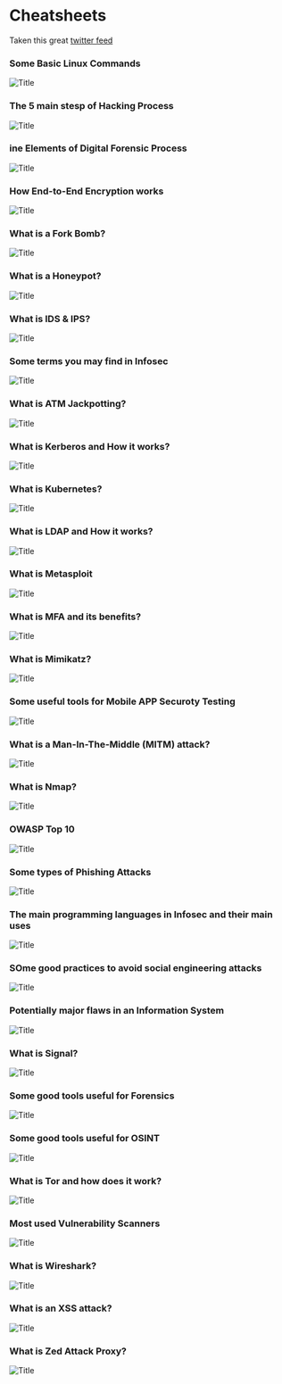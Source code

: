 # Cheatsheets
Taken this great [twitter feed](https://threadreaderapp.com/thread/1368241476753371140.html)

### Some Basic Linux Commands
![](/img/Evz0nCYWQAERs7o.png?raw=true "Title")
### The 5 main stesp of Hacking Process
![](/img/Evz2nHgXcAEf2vT.jpg?raw=true "Title")
###  ine Elements of Digital Forensic Process
![](/img/Evz2Ye2WQAIwHbH.jpg?raw=true "Title")
### How End-to-End Encryption works
![](/img/Evz2P8FWYAYFrzX.jpg?raw=true "Title")
### What is a Fork Bomb?
![](/img/Evz2hXQWEAI3pru.jpg?raw=true "Title")
### What is a Honeypot?
![](/img/Evz2v6gXYAY0lTD.jpg?raw=true "Title")
### What is IDS & IPS?
![](/img/Evz20J0WQAcAAPP.jpg?raw=true "Title")
### Some terms you may find in Infosec
![](/img/Evz243ZXYAcB6za.jpg?raw=true "Title")
### What is ATM Jackpotting?
![](/img/Evz2-12XcAUEHAv.jpg?raw=true "Title")
### What is Kerberos and How it works?
![](/img/Evz3DpLWYAgmP0a.jpg?raw=true "Title")
### What is Kubernetes?
![](/img/Evz3JtMXcAUKOb2.jpg?raw=true "Title")
### What is LDAP and How it works?
![](/img/Evz3PQUXcAAFaKs.jpg?raw=true "Title")
### What is Metasploit
![](/img/Evz3YmmXYAMkdyq.jpg?raw=true "Title")
### What is MFA and its benefits?
![](/img/Evz3ehzXcAQzcgZ.jpg?raw=true "Title")
### What is Mimikatz?
![](/img/Evz3nZRXAAEBzYD.jpg?raw=true "Title")
### Some useful tools for Mobile APP Securoty Testing
![](/img/Evz3yR-WEAMkg9m.png?raw=true "Title")
### What is a Man-In-The-Middle (MITM) attack?
![](/img/Evz37h6WEAc3FOt.jpg?raw=true "Title")
### What is Nmap?
![](/img/Evz5DVZXAAIWCtl.jpg?raw=true "Title")
### OWASP Top 10
![](/img/Evz5J9gXYAESAn3.png?raw=true "Title")
### Some types of Phishing Attacks
![](/img/Evz5WImWEAc5Qox.jpg?raw=true "Title")
### The main programming languages in Infosec and their main uses
![](/img/Evz5cTSWEAENgIO.png?raw=true "Title")
### SOme good practices to avoid social engineering attacks
![](/img/Evz589qXAAYmzhv.png?raw=true "Title")
### Potentially major flaws in an Information System
![](/img/Evz6H5jXYAsZdSf.png?raw=true "Title")
### What is Signal?
![](/img/Evz6PX1XIAIGO5M.jpg?raw=true "Title")
### Some good tools useful for Forensics
![](/img/Evz6d_zXcAsg7IM.jpg?raw=true "Title")
### Some good tools useful for OSINT
![](/img/Evz6070WQAA8ehj.png?raw=true "Title")
### What is Tor and how does it work?
![](/img/Evz68thXAAM2cua.jpg?raw=true "Title")
### Most used Vulnerability Scanners
![](/img/Evz7ExDWYAE36Q1.png?raw=true "Title")
### What is Wireshark?
![](/img/Evz7Sd5WQAUwRaZ.jpg?raw=true "Title")
### What is an XSS attack?
![](/img/Evz7Ya_WgAgkaIR.jpg?raw=true "Title")
### What is Zed Attack Proxy?
![](/img/Evz7cxKXAAEDqrD.jpg?raw=true "Title")
